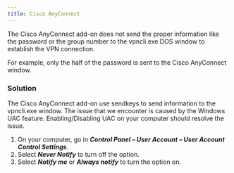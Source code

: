 ```yaml
---
title: Cisco AnyConnect
---
```

The Cisco AnyConnect add-on does not send the proper information like the password or the group number to the vpncli.exe DOS window to establish the VPN connection.  

For example, only the half of the password is sent to the Cisco AnyConnect window.
### Solution
The Cisco AnyConnect add-on use sendkeys to send information to the vpncli.exe window. The issue that we encounter is caused by the Windows UAC feature. Enabling/Disabling UAC on your computer should resolve the issue.
1. On your computer, go in ***Control Panel – User Account – User Account Control Settings***.
1. Select ***Never Notify*** to turn off the option.
1. Select ***Notify me*** or ***Always notify*** to turn the option on.
